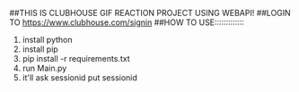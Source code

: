 ##THIS IS CLUBHOUSE GIF REACTION PROJECT USING WEBAPI!
##LOGIN TO https://www.clubhouse.com/signin
##HOW TO USE:::::::::::::
1. install python
2. install pip
3. pip install -r requirements.txt
4. run Main.py
5. it'll ask sessionid
put sessionid

